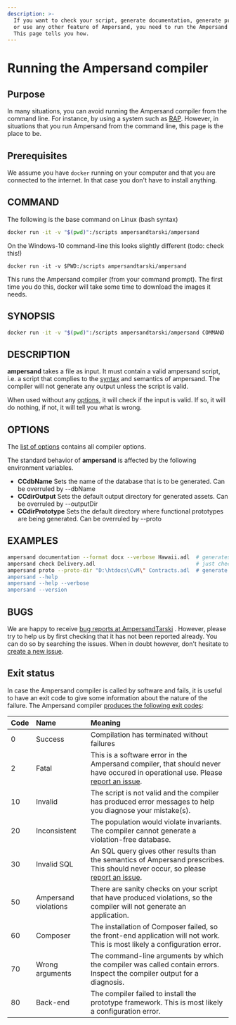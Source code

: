```yaml
---
description: >-
  If you want to check your script, generate documentation, generate prototypes
  or use any other feature of Ampersand, you need to run the Ampersand compiler.
  This page tells you how.
---
```


# Running the Ampersand compiler

## Purpose

In many situations, you can avoid running the Ampersand compiler from the command line. For instance, by using a system such as [RAP](https://rap.cs.ou.nl). However, in situations that you run Ampersand from the command line, this page is the place to be. 

## Prerequisites

We assume you have `docker` running on your computer and that you are connected to the internet. In that case you don't have to install anything.

## COMMAND

The following is the base command on Linux \(bash syntax\)

```bash
docker run -it -v "$(pwd)":/scripts ampersandtarski/ampersand
```

On the Windows-10 command-line this looks slightly different \(todo: check this!\)

```text
docker run -it -v $PWD:/scripts ampersandtarski/ampersand
```

This runs the Ampersand compiler \(from your command prompt\). The first time you do this, docker will take some time to download the images it needs.

## SYNOPSIS

```bash
docker run -it -v "$(pwd)":/scripts ampersandtarski/ampersand COMMAND [OPTIONS] FILE
```

## DESCRIPTION

**ampersand** takes a file as input. It must contain a valid ampersand script, i.e. a script that complies to the [syntax](../the-language-ampersand/syntactical-conventions/) and semantics of ampersand. The compiler will not generate any output unless the script is valid.

When used without any [options](https://github.com/AmpersandTarski/documentation/tree/5c45435a2b5cdd69129ba6ee9401819331fb531e/the-command-line-tool/options.md), it will check if the input is valid. If so, it will do nothing, if not, it will tell you what is wrong.

## OPTIONS

The [list of options](https://github.com/AmpersandTarski/documentation/tree/5c45435a2b5cdd69129ba6ee9401819331fb531e/the-command-line-tool/options.md) contains all compiler options.

The standard behavior of **ampersand** is affected by the following environment variables.

* **CCdbName**  Sets the name of the database that is to be generated. Can be overruled by --dbName
* **CCdirOutput** Sets the default output directory for generated assets. Can be overruled by --outputDir 
* **CCdirPrototype** Sets the default directory where functional prototypes are being generated. Can be overruled by --proto

## EXAMPLES

```bash
ampersand documentation --format docx --verbose Hawaii.adl  # generates a specification document for Hawaii.adl
ampersand check Delivery.adl                                # just check Delivery.adl for errors
ampersand proto --proto-dir "D:\htdocs\CvM\" Contracts.adl  # generate a prototype from Contracts.adl and write the application to the specified directory.
ampersand --help
ampersand --help --verbose
ampersand --version
```

## BUGS

We are happy to receive [bug reports at AmpersandTarski](https://github.com/AmpersandTarski/ampersand/issues) . However, please try to help us by first checking that it has not been reported already. You can do so by searching the issues. When in doubt however, don't hesitate to [create a new issue](https://github.com/AmpersandTarski/ampersand/issues).

## Exit status

In case the Ampersand compiler is called by software and fails, it is useful to have an exit code to give some information about the nature of the failure. The Ampersand compiler [produces the following exit codes](https://github.com/AmpersandTarski/Ampersand/blob/development/src/Ampersand/Basics/Exit.hs):

| Code | Name | Meaning |
| :--- | :--- | :--- |
| 0 | Success | Compilation has terminated without failures |
| 2 | Fatal | This is a software error in the Ampersand compiler, that should never have occured in operational use. Please [report an issue](https://github.com/AmpersandTarski/ampersand/issues). |
| 10 | Invalid | The script is not valid and the compiler has produced error messages to help you diagnose your mistake\(s\). |
| 20 | Inconsistent | The population would violate invariants. The compiler cannot generate a violation-free database. |
| 30 | Invalid SQL | An SQL query gives other results than the semantics of Ampersand prescribes. This should never occur, so please [report an issue](https://github.com/AmpersandTarski/ampersand/issues). |
| 50 | Ampersand violations | There are sanity checks on your script that have produced violations, so the compiler will not generate an application. |
| 60 | Composer | The installation of Composer failed, so the front-end application will not work. This is most likely a configuration error. |
| 70 | Wrong arguments | The command-line arguments by which the compiler was called contain errors. Inspect the compiler output for a diagnosis. |
| 80 | Back-end | The compiler failed to install the prototype framework. This is most likely a configuration error. |

